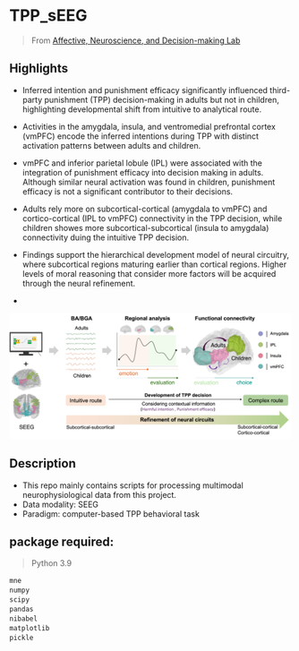 # TPP_sEEG

> From [Affective, Neuroscience, and Decision-making Lab](https://andlab-um.com)

## Highlights

* Inferred intention and punishment efficacy significantly influenced third-party punishment (TPP) decision-making in adults but not in children, highlighting developmental shift from intuitive to analytical route.
  
* Activities in the amygdala, insula, and ventromedial prefrontal cortex (vmPFC) encode the inferred intentions during TPP with distinct activation patterns between adults and children.
  
* vmPFC and inferior parietal lobule (IPL) were associated with the integration of punishment efficacy into decision making in adults. Although similar neural activation was found in children, punishment efficacy is not a significant contributor to their decisions.
  
* Adults rely more on subcortical-cortical (amygdala to vmPFC) and cortico-cortical (IPL to vmPFC) connectivity in the TPP decision, while children showes more subcortical-subcortical (insula to amygdala) connectivity duing the intuitive TPP decision.
  
* Findings support the hierarchical development model of neural circuitry, where subcortical regions maturing earlier than cortical regions. Higher levels of moral reasoning that consider more factors will be acquired through the neural refinement.
* 
<img src="./6.3_model.jpg">

## Description
* This repo mainly contains scripts for processing multimodal neurophysiological data from this project. 
* Data modality: SEEG 
* Paradigm: computer-based TPP behavioral task

##  package required:
> Python 3.9

```bash
mne
numpy
scipy
pandas
nibabel
matplotlib
pickle
```

